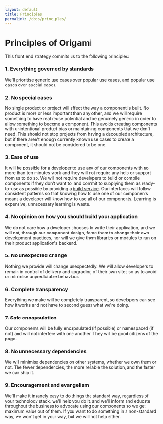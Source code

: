 ```yaml
---
layout: default
title: Principles
permalink: /docs/principles/
---
```


# Principles of Origami

This front end strategy commits us to the following principles:

### 1. Everything governed by standards

We'll prioritise generic use cases over popular use cases, and popular use cases over special cases.

### 2. No special cases

No single product or project will affect the way a component is built. No product is more or less important than any other, and we will require something to have real reuse potential and be genuinely generic in order to allow something to become a component.   This avoids creating components with unintentional product bias or maintaining components that we don't need.  This should not stop projects from having a decoupled architecture, but if there aren't enough currently known use cases to create a component, it should not be considered to be one.

### 3. Ease of use

It will be possible for a developer to use any of our components with no more than ten minutes work and they will not require any help or support from us to do so.  We will not require developers to build or compile components if they don't want to, and commit to supplying them as ready-to-use as possible by providing a [build service]({{site.baseurl}}/docs/build-service/).  Our interfaces will follow consistent patterns so that knowing how to use one of our components means a developer will know how to use all of our components.  Learning is expensive, unnecessary learning is waste.

### 4. No opinion on how you should build your application

We do not care how a developer chooses to write their application, and we will not, through our component design, force them to change their own development practices, nor will we give them libraries or modules to run on their product application's backend.

### 5. No unexpected change

Nothing we provide will change unexpectedly.  We will allow developers to remain in control of delivery and upgrading of their own sites so as to avoid or minimise unpredictable behaviour.

### 6. Complete transparency

Everything we make will be completely transparent, so developers can see how it works and not have to second guess what we're doing.

### 7. Safe encapsulation

Our components will be fully encapsulated (if possible) or namespaced (if not) and will not interfere with one another. They will be good citizens of the page.

### 8. No unnecessary dependencies

We will minimise dependencies on other systems, whether we own them or not.  The fewer dependencies, the more reliable the solution, and the faster we can ship it.

### 9. Encouragement and evangelism

We'll make it insanely easy to do things the standard way, regardless of your technology stack, we'll help you do it, and we'll inform and educate throughout the business to advocate using our components so we get maximum value out of them.  If you want to do something in a non-standard way, we won't get in your way, but we will not help either.
